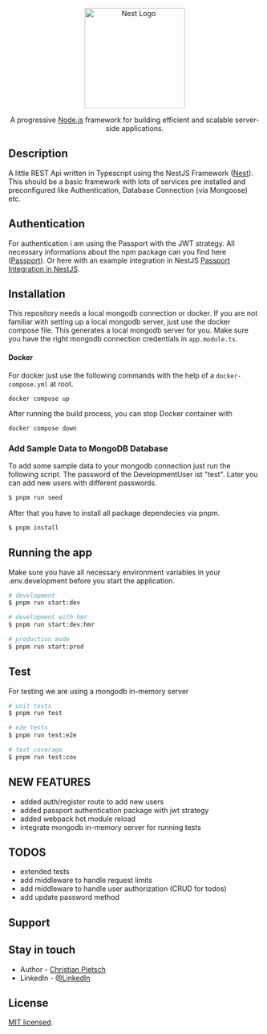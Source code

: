 <p align="center">
  <a href="http://nestjs.com/" target="blank"><img src="https://nestjs.com/img/logo-small.svg" width="200" alt="Nest Logo" /></a>
</p>

[circleci-image]: https://img.shields.io/circleci/build/github/nestjs/nest/master?token=abc123def456
[circleci-url]: https://circleci.com/gh/nestjs/nest

  <p align="center">A progressive <a href="http://nodejs.org" target="_blank">Node.js</a> framework for building efficient and scalable server-side applications.</p>

## Description

A little REST Api written in Typescript using the NestJS Framework ([Nest](https://github.com/nestjs/nest)).
This should be a basic framework with lots of services pre installed and preconfigured like Authentication, Database Connection (via Mongoose) etc.

## Authentication

For authentication i am using the Passport with the JWT strategy. All necessary informations about the npm package can you find here ([Passport](https://github.com/jaredhanson/passport)). Or here with an example integration in NestJS [Passport Integration in NestJS](https://docs.nestjs.com/recipes/passport).

## Installation

This repository needs a local mongodb connection or docker. If you are not familiar with setting up a local mongodb server, just use the docker compose file.
This generates a local mongodb server for you. Make sure you have the right mongodb connection credentials in `app.module.ts`.

#### Docker

For docker just use the following commands with the help of a `docker-compose.yml` at root.

`docker compose up`

After running the build process, you can stop Docker container with

`docker compose down`

### Add Sample Data to MongoDB Database

To add some sample data to your mongodb connection just run the following script.
The password of the DevelopmentUser ist "test". Later you can add new users with different passwords.

```bash
$ pnpm run seed
```

After that you have to install all package dependecies via pnpm.

```bash
$ pnpm install
```

## Running the app

Make sure you have all necessary environment variables in your .env.development before you start the application.

```bash
# development
$ pnpm run start:dev

# development with hmr
$ pnpm run start:dev:hmr

# production mode
$ pnpm run start:prod
```

## Test

For testing we are using a mongodb in-memory server

```bash
# unit tests
$ pnpm run test

# e2e tests
$ pnpm run test:e2e

# test coverage
$ pnpm run test:cov
```

## NEW FEATURES

- added auth/register route to add new users
- added passport authentication package with jwt strategy
- added webpack hot module reload
- integrate mongodb in-memory server for running tests

## TODOS

- extended tests
- add middleware to handle request limits
- add middleware to handle user authorization (CRUD for todos)
- add update password method

## Support

## Stay in touch

- Author - [Christian Pietsch](https://github.com/cpietsch82)
- LinkedIn - [@LinkedIn](https://www.linkedin.com/in/christian-pietsch-57247183/)

## License

[MIT licensed](LICENSE).
